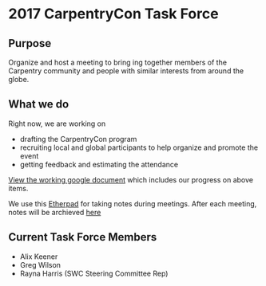 # 2017 CarpentryCon Task Force

## Purpose 
Organize and host a meeting to bring ing together members of the Carpentry community and people with similar interests from around the globe.

## What we do
Right now, we are working on
- drafting the CarpentryCon program
- recruiting local and global participants to help organize and promote the event
- getting feedback and estimating the attendance

[View the working google document](https://docs.google.com/document/d/1NzZiTsPMArUyZ2S-pblOZZ84a-xp23Zuu6IjD-YXIEg/edit) which includes our progress on above items.

We use this [Etherpad](http://pad.software-carpentry.org/2017carpentrycontaskforce) for taking notes during meetings. After each meeting, notes will be archieved [here](./Minutes)

## Current Task Force Members
- Alix Keener 
- Greg Wilson
- Rayna Harris (SWC Steering Committee Rep)
